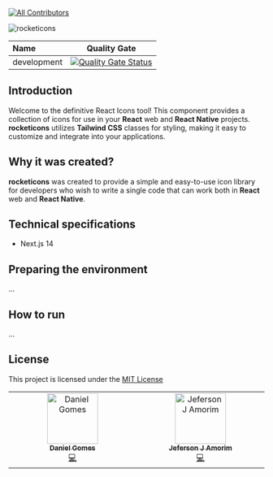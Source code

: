 [![All Contributors](https://img.shields.io/github/all-contributors/rocketclimb/rocketicons?color=ee8449&style=flat-square)](#contributors)

![rocketicons](https://github.com/rocketclimb/rocketicons/blob/develop/packages/ignition/public/rocketicons-logo.svg)

| Name        |                                                                                           Quality Gate                                                                                            |
| :---------- | :-----------------------------------------------------------------------------------------------------------------------------------------------------------------------------------------------: |
| development | [![Quality Gate Status](https://sonarcloud.io/api/project_badges/measure?project=rocketclimb_rocketicons&metric=alert_status)](https://sonarcloud.io/summary/new_code?id=rocketclimb_rocketicons) |

## Introduction

Welcome to the definitive React Icons tool!
This component provides a collection of icons for use in your **React** web and **React Native** projects.
**rocketicons** utilizes **Tailwind CSS** classes for styling, making it easy to customize and integrate into your applications.

## Why it was created?

**rocketicons** was created to provide a simple and
easy-to-use icon library for developers who wish to write a single code that can
work both in **React** web and **React Native**.

## Technical specifications

- Next.js 14

## Preparing the environment

...

## How to run

...

## License

This project is licensed under the [MIT License](https://github.com/rocketclimb/rocketicons/blob/develop/LICENSE)

<!-- ALL-CONTRIBUTORS-LIST:START - Do not remove or modify this section -->
<!-- prettier-ignore-start -->
<!-- markdownlint-disable -->
<table>
  <tbody>
    <tr>      
      <td align="center" valign="top" width="14.28%"><a href="https://github.com/anteatergames/ludustack"><img src="https://avatars.githubusercontent.com/u/1039567?v=4?s=100" width="100px;" alt="Daniel Gomes"/><br /><sub><b>Daniel Gomes</b></sub></a><br /><a href="#code-programad" title="Code">💻</a></td>
      <td align="center" valign="top" width="14.28%"><a href="https://github.com/amorimjj"><img src="https://avatars.githubusercontent.com/u/3980851?v=4?s=100" width="100px;" alt="Jeferson J Amorim"/><br /><sub><b>Jeferson J Amorim</b></sub></a><br /><a href="#code-amorimjj" title="Code">💻</a></td>
    </tr>
  </tbody>
</table>

<!-- markdownlint-restore -->
<!-- prettier-ignore-end -->

<!-- ALL-CONTRIBUTORS-LIST:END -->
